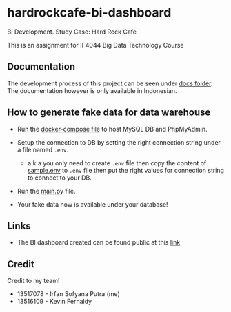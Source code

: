 # hardrockcafe-bi-dashboard

BI Development. Study Case: Hard Rock Cafe

This is an assignment for IF4044 Big Data Technology Course

## Documentation

The development process of this project can be seen under [docs folder](/docs). The documentation however is 
only available in Indonesian. 

## How to generate fake data for data warehouse

- Run the [docker-compose file](mysql-phpmyadmin.yml) to host MySQL DB and PhpMyAdmin.
- Setup the connection to DB by setting the right connection string under a file named `.env`.
  
    - a.k.a you only need to create `.env` file then copy the content of [sample.env](scripts/sample.env)
    to `.env` file then put the right values for connection string to connect to your DB.
- Run the [main.py](scripts/main.py) file.
- Your fake data now is available under your database!

## Links

- The BI dashboard created can be found public at this [link](https://public.tableau.com/profile/irfan.sofyana.putra#!/vizhome/TBD_Tubes_16159056805820/LivePerformanceVisitorinHardRockCafes)

## Credit

Credit to my team!
- 13517078 - Irfan Sofyana Putra (me)
- 13516109 - Kevin Fernaldy
